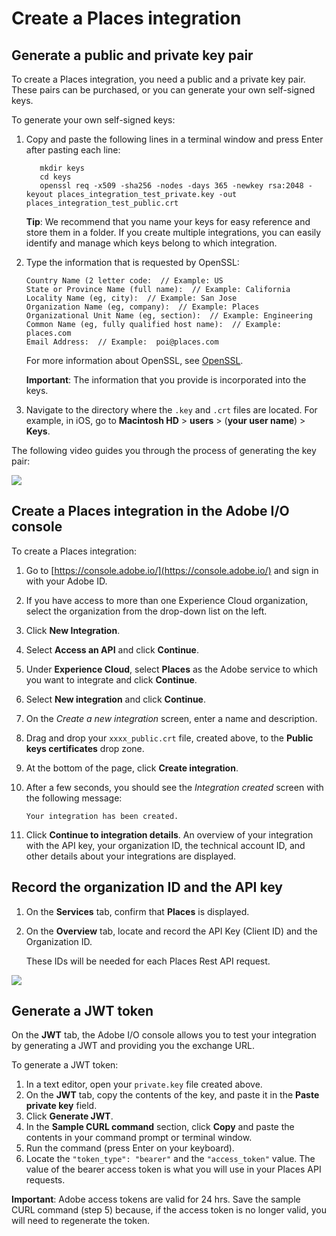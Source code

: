 # Create a Places integration

## Generate a public and private key pair

To create a Places integration, you need a public and a private key pair. These pairs can be purchased, or you can generate your own self-signed keys.

To generate your own self-signed keys:

1. Copy and paste the following lines in a terminal window and press Enter after pasting each line:

   ```text
      mkdir keys
      cd keys
      openssl req -x509 -sha256 -nodes -days 365 -newkey rsa:2048 -keyout places_integration_test_private.key -out    places_integration_test_public.crt
   ```

   **Tip**: We recommend that you name your keys for easy reference and store them in a folder. If you create multiple integrations, you can easily identify and manage which keys belong to which integration.

2. Type the information that is requested by OpenSSL:

   ```text
   Country Name (2 letter code:  // Example: US
   State or Province Name (full name):  // Example: California
   Locality Name (eg, city):  // Example: San Jose
   Organization Name (eg, company):  // Example: Places
   Organizational Unit Name (eg, section):  // Example: Engineering
   Common Name (eg, fully qualified host name):  // Example: places.com
   Email Address:  // Example:  poi@places.com
   ```

   For more information about OpenSSL, see [OpenSSL](https://www.openssl.org/).

   **Important**: The information that you provide is incorporated into the keys.

3. Navigate to the directory where the `.key` and `.crt` files are located. For example, in iOS, go to **Macintosh HD** &gt; **users** &gt; \(**your user name**\) &gt; **Keys**.

The following video guides you through the process of generating the key pair:

![](../../../assets/places_orgid_api-key.png)

## Create a Places integration in the Adobe I/O console

To create a Places integration:

1. Go to [https://console.adobe.io/](https://console.adobe.io/) and sign in with your Adobe ID.
2. If you have access to more than one Experience Cloud organization, select the organization from the drop-down list on the left.
3. Click **New Integration**.
4. Select **Access an API** and click **Continue**.
5. Under **Experience Cloud**, select **Places** as the Adobe service to which you want to integrate and click **Continue**.
6. Select **New integration** and click **Continue**.
7. On the _Create a new integration_ screen, enter a name and description. 
8. Drag and drop your `xxxx_public.crt` file, created above, to the **Public keys certificates** drop zone.
9. At the bottom of the page, click **Create integration**.
10. After a few seconds, you should see the _Integration created_ screen with the following message:

    `Your integration has been created.`

11. Click **Continue to integration details**. An overview of your integration with the API key, your organization ID, the technical account ID, and other details about your integrations are displayed.

## Record the organization ID and the API key

1. On the **Services** tab, confirm that **Places** is displayed.
2. On the **Overview** tab, locate and record the API Key \(Client ID\) and the Organization ID.

   These IDs will be needed for each Places Rest API request.

![](/assets/places_orgid_api-key.png)

## Generate a JWT token

On the **JWT** tab, the Adobe I/O console allows you to test your integration by generating a JWT and providing you the exchange URL.

To generate a JWT token:

1. In a text editor, open your `private.key` file created above.
2. On the **JWT** tab, copy the contents of the key, and paste it in the **Paste private key** field. 
3. Click **Generate JWT**.
4. In the **Sample CURL command** section, click **Copy** and paste the contents in your command prompt or terminal window.
5. Run the command \(press Enter on your keyboard\).
6. Locate the `"token_type": "bearer"` and the `"access_token"` value.  The value of the bearer access token is what you will use in your Places API requests.  

**Important**: Adobe access tokens are valid for 24 hrs. Save the sample CURL command \(step 5\) because, if the access token is no longer valid, you will need to regenerate the token.

